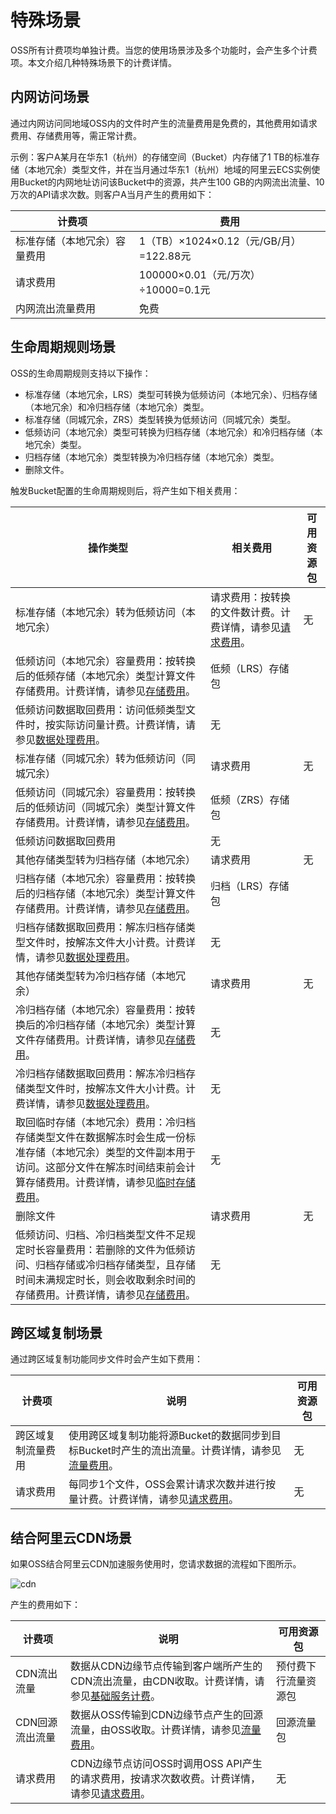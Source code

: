 # 特殊场景

OSS所有计费项均单独计费。当您的使用场景涉及多个功能时，会产生多个计费项。本文介绍几种特殊场景下的计费详情。

## 内网访问场景

通过内网访问同地域OSS内的文件时产生的流量费用是免费的，其他费用如请求费用、存储费用等，需正常计费。

示例：客户A某月在华东1（杭州）的存储空间（Bucket）内存储了1 TB的标准存储（本地冗余）类型文件，并在当月通过华东1（杭州）地域的阿里云ECS实例使用Bucket的内网地址访问该Bucket中的资源，共产生100 GB的内网流出流量、10万次的API请求次数。则客户A当月产生的费用如下：

|计费项|费用|
|---|--|
|标准存储（本地冗余）容量费用|1（TB）×1024×0.12（元/GB/月）=122.88元|
|请求费用|100000×0.01（元/万次）÷10000=0.1元|
|内网流出流量费用|免费|

## 生命周期规则场景

OSS的生命周期规则支持以下操作：

-   标准存储（本地冗余，LRS）类型可转换为低频访问（本地冗余）、归档存储（本地冗余）和冷归档存储（本地冗余）类型。
-   标准存储（同城冗余，ZRS）类型转换为低频访问（同城冗余）类型。
-   低频访问（本地冗余）类型可转换为归档存储（本地冗余）和冷归档存储（本地冗余）类型。
-   归档存储（本地冗余）类型转换为冷归档存储（本地冗余）类型。
-   删除文件。

触发Bucket配置的生命周期规则后，将产生如下相关费用：

|操作类型|相关费用|可用资源包|
|----|----|-----|
|标准存储（本地冗余）转为低频访问（本地冗余）|请求费用：按转换的文件数计费。计费详情，请参见[请求费用](/cn.zh-CN/计量计费/计量项和计费项/请求费用.md)。|无|
|低频访问（本地冗余）容量费用：按转换后的低频存储（本地冗余）类型计算文件存储费用。计费详情，请参见[存储费用](/cn.zh-CN/计量计费/计量项和计费项/存储费用.md)。|低频（LRS）存储包|
|低频访问数据取回费用：访问低频类型文件时，按实际访问量计费。计费详情，请参见[数据处理费用](/cn.zh-CN/计量计费/计量项和计费项/数据处理费用.md)。|无|
|标准存储（同城冗余）转为低频访问（同城冗余）|请求费用|无|
|低频访问（同城冗余）容量费用：按转换后的低频访问（同城冗余）类型计算文件存储费用。计费详情，请参见[存储费用](/cn.zh-CN/计量计费/计量项和计费项/存储费用.md)。|低频（ZRS）存储包|
|低频访问数据取回费用|无|
|其他存储类型转为归档存储（本地冗余）|请求费用|无|
|归档存储（本地冗余）容量费用：按转换后的归档存储（本地冗余）类型计算文件存储费用。计费详情，请参见[存储费用](/cn.zh-CN/计量计费/计量项和计费项/存储费用.md)。|归档（LRS）存储包|
|归档存储数据取回费用：解冻归档存储类型文件时，按解冻文件大小计费。计费详情，请参见[数据处理费用](/cn.zh-CN/计量计费/计量项和计费项/数据处理费用.md)。|无|
|其他存储类型转为冷归档存储（本地冗余）|请求费用|无|
|冷归档存储（本地冗余）容量费用：按转换后的冷归档存储（本地冗余）类型计算文件存储费用。计费详情，请参见[存储费用](/cn.zh-CN/计量计费/计量项和计费项/存储费用.md)。|无|
|冷归档存储数据取回费用：解冻冷归档存储类型文件时，按解冻文件大小计费。计费详情，请参见[数据处理费用](/cn.zh-CN/计量计费/计量项和计费项/数据处理费用.md)。|无|
|取回临时存储（本地冗余）费用：冷归档存储类型文件在数据解冻时会生成一份标准存储（本地冗余）类型的文件副本用于访问。这部分文件在解冻时间结束前会计算存储费用。计费详情，请参见[临时存储费用](/cn.zh-CN/计量计费/计量项和计费项/临时存储费用.md)。|无|
|删除文件|请求费用|无|
|低频访问、归档、冷归档类型文件不足规定时长容量费用：若删除的文件为低频访问、归档存储或冷归档存储类型，且存储时间未满规定时长，则会收取剩余时间的存储费用。计费详情，请参见[存储费用](/cn.zh-CN/计量计费/计量项和计费项/存储费用.md)。|无|

## 跨区域复制场景

通过跨区域复制功能同步文件时会产生如下费用：

|计费项|说明|可用资源包|
|---|--|-----|
|跨区域复制流量费用|使用跨区域复制功能将源Bucket的数据同步到目标Bucket时产生的流出流量。计费详情，请参见[流量费用](/cn.zh-CN/计量计费/计量项和计费项/流量费用.md)。|无|
|请求费用|每同步1个文件，OSS会累计请求次数并进行按量计费。计费详情，请参见[请求费用](/cn.zh-CN/计量计费/计量项和计费项/请求费用.md)。|无|

## 结合阿里云CDN场景

如果OSS结合阿里云CDN加速服务使用时，您请求数据的流程如下图所示。

![cdn](https://static-aliyun-doc.oss-accelerate.aliyuncs.com/assets/img/zh-CN/6896459951/p127813.png)

产生的费用如下：

|计费项|说明|可用资源包|
|---|--|-----|
|CDN流出流量|数据从CDN边缘节点传输到客户端所产生的CDN流出流量，由CDN收取。计费详情，请参见[基础服务计费](/cn.zh-CN/产品定价/计费方式/基础服务计费.md)。|预付费下行流量资源包|
|CDN回源流出流量|数据从OSS传输到CDN边缘节点产生的回源流量，由OSS收取。计费详情，请参见[流量费用](/cn.zh-CN/计量计费/计量项和计费项/流量费用.md)。|回源流量包|
|请求费用|CDN边缘节点访问OSS时调用OSS API产生的请求费用，按请求次数收费。计费详情，请参见[请求费用](/cn.zh-CN/计量计费/计量项和计费项/请求费用.md)。|无|


